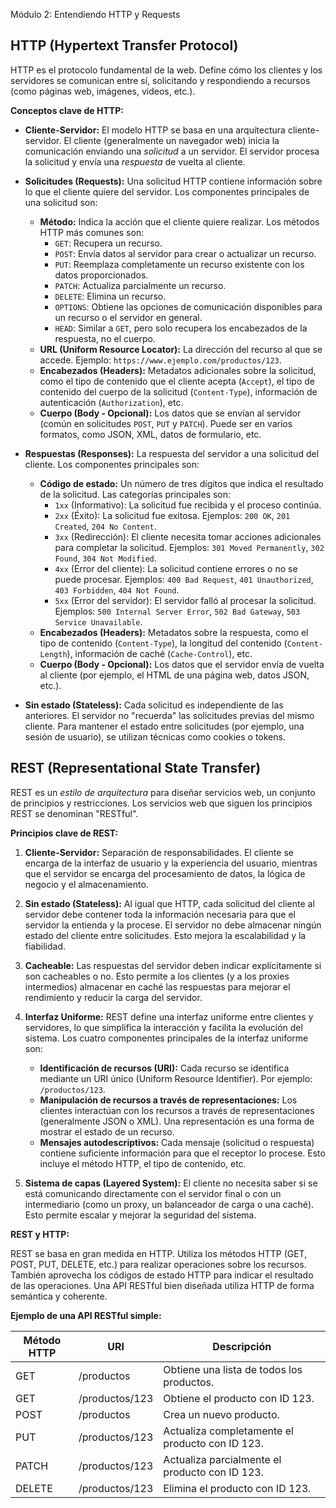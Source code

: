 Módulo 2: Entendiendo HTTP y Requests

## HTTP (Hypertext Transfer Protocol)

HTTP es el protocolo fundamental de la web. Define cómo los clientes y los servidores se comunican entre sí, solicitando y respondiendo a recursos (como páginas web, imágenes, videos, etc.).

**Conceptos clave de HTTP:**

*   **Cliente-Servidor:** El modelo HTTP se basa en una arquitectura cliente-servidor. El cliente (generalmente un navegador web) inicia la comunicación enviando una *solicitud* a un servidor. El servidor procesa la solicitud y envía una *respuesta* de vuelta al cliente.
*   **Solicitudes (Requests):**  Una solicitud HTTP contiene información sobre lo que el cliente quiere del servidor.  Los componentes principales de una solicitud son:
    *   **Método:**  Indica la acción que el cliente quiere realizar. Los métodos HTTP más comunes son:
        *   `GET`:  Recupera un recurso.
        *   `POST`:  Envía datos al servidor para crear o actualizar un recurso.
        *   `PUT`:  Reemplaza completamente un recurso existente con los datos proporcionados.
        *   `PATCH`: Actualiza parcialmente un recurso.
        *   `DELETE`: Elimina un recurso.
        *   `OPTIONS`: Obtiene las opciones de comunicación disponibles para un recurso o el servidor en general.
        *   `HEAD`: Similar a `GET`, pero solo recupera los encabezados de la respuesta, no el cuerpo.
    *   **URL (Uniform Resource Locator):**  La dirección del recurso al que se accede.  Ejemplo: `https://www.ejemplo.com/productos/123`.
    *   **Encabezados (Headers):**  Metadatos adicionales sobre la solicitud, como el tipo de contenido que el cliente acepta (`Accept`), el tipo de contenido del cuerpo de la solicitud (`Content-Type`), información de autenticación (`Authorization`), etc.
    *   **Cuerpo (Body - Opcional):**  Los datos que se envían al servidor (común en solicitudes `POST`, `PUT` y `PATCH`).  Puede ser en varios formatos, como JSON, XML, datos de formulario, etc.
*   **Respuestas (Responses):**  La respuesta del servidor a una solicitud del cliente.  Los componentes principales son:
    *   **Código de estado:** Un número de tres dígitos que indica el resultado de la solicitud.  Las categorías principales son:
        *   `1xx` (Informativo):  La solicitud fue recibida y el proceso continúa.
        *   `2xx` (Éxito):  La solicitud fue exitosa.  Ejemplos: `200 OK`, `201 Created`, `204 No Content`.
        *   `3xx` (Redirección):  El cliente necesita tomar acciones adicionales para completar la solicitud. Ejemplos: `301 Moved Permanently`, `302 Found`, `304 Not Modified`.
        *   `4xx` (Error del cliente):  La solicitud contiene errores o no se puede procesar. Ejemplos: `400 Bad Request`, `401 Unauthorized`, `403 Forbidden`, `404 Not Found`.
        *   `5xx` (Error del servidor):  El servidor falló al procesar la solicitud. Ejemplos: `500 Internal Server Error`, `502 Bad Gateway`, `503 Service Unavailable`.
    *   **Encabezados (Headers):**  Metadatos sobre la respuesta, como el tipo de contenido (`Content-Type`), la longitud del contenido (`Content-Length`), información de caché (`Cache-Control`), etc.
    *   **Cuerpo (Body - Opcional):**  Los datos que el servidor envía de vuelta al cliente (por ejemplo, el HTML de una página web, datos JSON, etc.).

*   **Sin estado (Stateless):** Cada solicitud es independiente de las anteriores.  El servidor no "recuerda" las solicitudes previas del mismo cliente.  Para mantener el estado entre solicitudes (por ejemplo, una sesión de usuario), se utilizan técnicas como cookies o tokens.

## REST (Representational State Transfer)

REST es un *estilo de arquitectura* para diseñar servicios web, un conjunto de principios y restricciones.  Los servicios web que siguen los principios REST se denominan "RESTful".

**Principios clave de REST:**

1.  **Cliente-Servidor:**  Separación de responsabilidades.  El cliente se encarga de la interfaz de usuario y la experiencia del usuario, mientras que el servidor se encarga del procesamiento de datos, la lógica de negocio y el almacenamiento.

2.  **Sin estado (Stateless):**  Al igual que HTTP, cada solicitud del cliente al servidor debe contener toda la información necesaria para que el servidor la entienda y la procese.  El servidor no debe almacenar ningún estado del cliente entre solicitudes.  Esto mejora la escalabilidad y la fiabilidad.

3.  **Cacheable:**  Las respuestas del servidor deben indicar explícitamente si son cacheables o no.  Esto permite a los clientes (y a los proxies intermedios) almacenar en caché las respuestas para mejorar el rendimiento y reducir la carga del servidor.

4.  **Interfaz Uniforme:**  REST define una interfaz uniforme entre clientes y servidores, lo que simplifica la interacción y facilita la evolución del sistema.  Los cuatro componentes principales de la interfaz uniforme son:
    *   **Identificación de recursos (URI):**  Cada recurso se identifica mediante un URI único (Uniform Resource Identifier).  Por ejemplo: `/productos/123`.
    *   **Manipulación de recursos a través de representaciones:**  Los clientes interactúan con los recursos a través de representaciones (generalmente JSON o XML).  Una representación es una forma de mostrar el estado de un recurso.
    *   **Mensajes autodescriptivos:**  Cada mensaje (solicitud o respuesta) contiene suficiente información para que el receptor lo procese.  Esto incluye el método HTTP, el tipo de contenido, etc.

5.  **Sistema de capas (Layered System):**  El cliente no necesita saber si se está comunicando directamente con el servidor final o con un intermediario (como un proxy, un balanceador de carga o una caché).  Esto permite escalar y mejorar la seguridad del sistema.

**REST y HTTP:**

REST se basa en gran medida en HTTP. Utiliza los métodos HTTP (GET, POST, PUT, DELETE, etc.) para realizar operaciones sobre los recursos.  También aprovecha los códigos de estado HTTP para indicar el resultado de las operaciones.  Una API RESTful bien diseñada utiliza HTTP de forma semántica y coherente.

**Ejemplo de una API RESTful simple:**

| Método HTTP | URI                 | Descripción                                  |
| ----------- | ------------------- | -------------------------------------------- |
| GET         | /productos          | Obtiene una lista de todos los productos.     |
| GET         | /productos/123      | Obtiene el producto con ID 123.              |
| POST        | /productos          | Crea un nuevo producto.                      |
| PUT         | /productos/123      | Actualiza completamente el producto con ID 123. |
| PATCH       | /productos/123      | Actualiza parcialmente el producto con ID 123. |
| DELETE      | /productos/123      | Elimina el producto con ID 123.              |

